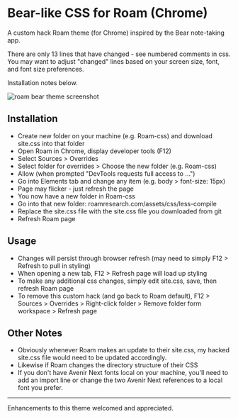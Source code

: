 # Bear-like CSS for Roam (Chrome)

A custom hack Roam theme (for Chrome) inspired by the Bear note-taking app.

There are only 13 lines that have changed - see numbered comments in css. You may want to adjust "changed" lines based on your screen size, font, and font size preferences.


Installation notes below.

![roam bear theme screenshot](https://raw.githubusercontent.com/apg-dev/roam-theme-bear/master/roam-bear-theme-v2.png)


## Installation

* Create new folder on your machine (e.g. Roam-css) and download site.css into that folder
* Open Roam in Chrome, display developer tools (F12)
* Select Sources > Overrides
* Select folder for overrides > Choose the new folder (e.g. Roam-css)
* Allow (when prompted "DevTools requests full access to ...")
* Go into Elements tab and change any item (e.g. body > font-size: 15px)
* Page may flicker - just refresh the page
* You now have a new folder in Roam-css
* Go into that new folder: roamresearch.com/assets/css/less-compile
* Replace the site.css file with the site.css file you downloaded from git
* Refresh Roam page 

## Usage

* Changes will persist through browser refresh (may need to simply F12 > Refresh to pull in styling)
* When opening a new tab, F12 > Refresh page will load up styling
* To make any additional css changes, simply edit site.css, save, then refresh Roam page
* To remove this custom hack (and go back to Roam default), F12 > Sources > Overrides > Right-click folder > Remove folder form workspace > Refresh page



## Other Notes

* Obviously whenever Roam makes an update to their site.css, my hacked site.css file would need to be updated accordingly.
* Likewise if Roam changes the directory structure of their CSS
* If you don't have Avenir Next fonts local on your machine, you'll need to add an import line or change the two Avenir Next references to a local font you prefer.


---


Enhancements to this theme welcomed and appreciated.
